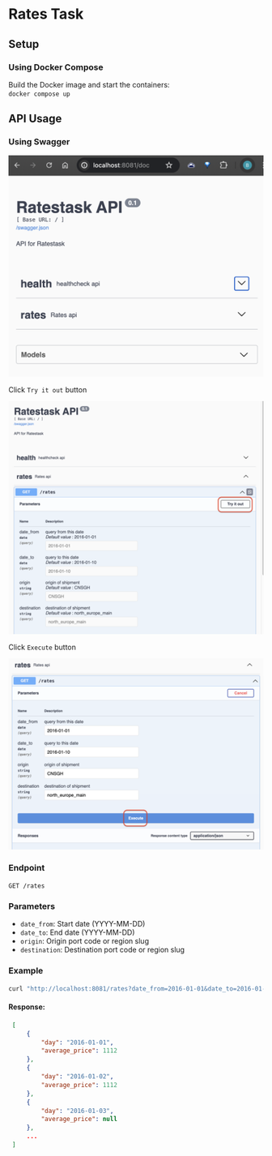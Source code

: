 # Rates Task

## Setup

### Using Docker Compose

Build the Docker image and start the containers:
    ```                                                                                                                                            
    docker compose up                                                                                                                        
    ```                                                                                                                                                
                                                                                                                                          


## API Usage

### Using Swagger

![alt text](docs/image1.png)


Click `Try it out` button

![alt text](docs/image2.png)


Click `Execute` button

![alt text](docs/image3.png)


### Endpoint

`GET /rates`

### Parameters

- `date_from`: Start date (YYYY-MM-DD)
- `date_to`: End date (YYYY-MM-DD)
- `origin`: Origin port code or region slug
- `destination`: Destination port code or region slug

### Example

 ```sh                                                                                                                                                  
 curl "http://localhost:8081/rates?date_from=2016-01-01&date_to=2016-01-10&origin=CNSGH&destination=north_europe_main"
 ```

#### Response:
```json
 [                                                                                                                                                      
     {                                                                                                                                                  
         "day": "2016-01-01",                                                                                                                           
         "average_price": 1112                                                                                                                          
     },                                                                                                                                                 
     {                                                                                                                                                  
         "day": "2016-01-02",                                                                                                                           
         "average_price": 1112                                                                                                                          
     },                                                                                                                                                 
     {                                                                                                                                                  
         "day": "2016-01-03",                                                                                                                           
         "average_price": null                                                                                                                          
     },                                                                                                                                                 
     ...                                                                                                                                                
 ]
```